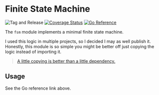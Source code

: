 # Finite State Machine

![Tag and Release](https://github.com/smlx/fsm/workflows/Tag%20and%20Release/badge.svg)
[![Coverage Status](https://coveralls.io/repos/github/smlx/fsm/badge.svg?branch=main)](https://coveralls.io/github/smlx/fsm?branch=main)
[![Go Reference](https://pkg.go.dev/badge/github.com/smlx/fsm.svg)](https://pkg.go.dev/github.com/smlx/fsm)

The `fsm` module implements a minimal finite state machine.

I used this logic in multiple projects, so I decided I may as well publish it.
Honestly, this module is so simple you might be better off just copying the logic instead of importing it.

> [A little copying is better than a little dependency.](https://go-proverbs.github.io/)

## Usage

See the Go reference link above.

